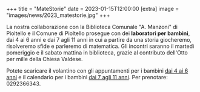 +++
title = "MateStorie"
date = 2023-01-15T12:00:00
[extra]
image = "images/news/2023_matestorie.jpg"
+++

La nostra collaborazione con la Biblioteca Comunale "A. Manzoni" di Pioltello e il Comune di Pioltello prosegue con dei **laboratori per bambini**, dai 4 ai 6 anni e dai 7 agli 11 anni in cui a partire da una storia giocheremo, risolveremo sfide e parleremo di matematica. Gli incontri saranno il martedì pomeriggio e il sabato mattina in biblioteca, grazie al contributo dell'Otto per mille della Chiesa Valdese.

Potete scaricare il volantino con gli appuntamenti per i bambini [dai 4 ai 6 anni][1] e il calendario per i bambini [dai 7 agli 11 anni][2]. Per prenotare: 0292366343.

[1]: /volantini/2023_Matestorie_4_6.pdf
[2]: /volantini/2023_Matestorie_7_11.pdf
